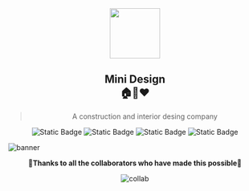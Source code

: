 <div align="center">
  <img height="100px" src="https://github.com/Doisaac/miniDesign-company/blob/main/images/logo.png">
  <h2>Mini Design <br> 🏠🎨❤️ </h2>
  
  
> A construction and interior desing company

![Static Badge](https://img.shields.io/badge/HTML-b5ead9)
![Static Badge](https://img.shields.io/badge/CSS-c7cee9?style=flat)
![Static Badge](https://img.shields.io/badge/BOOTSTRAP-722efa?style=flat)
![Static Badge](https://img.shields.io/badge/JAVASCRIPT-efd81d?style=flat)

</div>

![banner](https://github.com/Doisaac/miniDesign-company/blob/main/images/banner.png)

<div align="center">
  
  :crown:**Thanks to all the collaborators who have made this possible**:crown:
  
  ![collab]
</div>

[collab]: https://contrib.rocks/image?repo=Doisaac/miniDesign-company
